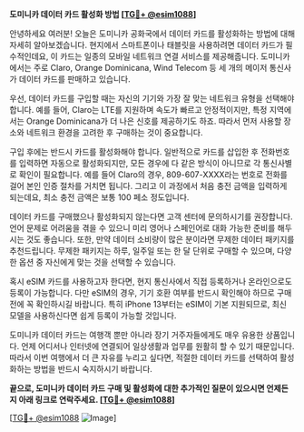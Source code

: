**도미니카 데이터 카드 활성화 방법 [[TG💪+ @esim1088](https://t.me/s/esim1088)]**

안녕하세요 여러분! 오늘은 도미니카 공화국에서 데이터 카드를 활성화하는 방법에 대해 자세히 알아보겠습니다. 현지에서 스마트폰이나 태블릿을 사용하려면 데이터 카드가 필수적인데요, 이 카드는 일종의 모바일 네트워크 연결 서비스를 제공해줍니다. 도미니카에서는 주로 Claro, Orange Dominicana, Wind Telecom 등 세 개의 메이저 통신사가 데이터 카드를 판매하고 있습니다.

우선, 데이터 카드를 구입할 때는 자신의 기기와 가장 잘 맞는 네트워크 유형을 선택해야 합니다. 예를 들어, Claro는 LTE를 지원하며 속도가 빠르고 안정적이지만, 특정 지역에서는 Orange Dominicana가 더 나은 신호를 제공하기도 하죠. 따라서 먼저 사용할 장소와 네트워크 환경을 고려한 후 구매하는 것이 중요합니다.

구입 후에는 반드시 카드를 활성화해야 합니다. 일반적으로 카드를 삽입한 후 전화번호를 입력하면 자동으로 활성화되지만, 모든 경우에 다 같은 방식이 아니므로 각 통신사별로 확인이 필요합니다. 예를 들어 Claro의 경우, 809-607-XXXX라는 번호로 전화를 걸어 본인 인증 절차를 거치면 됩니다. 그리고 이 과정에서 처음 충전 금액을 입력하게 되는데요, 최소 충전 금액은 보통 100 페소 정도입니다.

데이터 카드를 구매했으나 활성화되지 않는다면 고객 센터에 문의하시기를 권장합니다. 언어 문제로 어려움을 겪을 수 있으니 미리 영어나 스페인어로 대화 가능한 준비를 해두시는 것도 좋습니다. 또한, 만약 데이터 소비량이 많은 분이라면 무제한 데이터 패키지를 추천드립니다. 무제한 패키지는 하루, 일주일 또는 한 달 단위로 구매할 수 있으며, 다양한 옵션 중 자신에게 맞는 것을 선택할 수 있습니다.

혹시 eSIM 카드를 사용하고자 한다면, 현지 통신사에서 직접 등록하거나 온라인으로도 등록이 가능합니다. 다만 eSIM의 경우, 기기 호환 여부를 반드시 확인해야 하므로 구매 전에 꼭 확인하시길 바랍니다. 특히 iPhone 13부터는 eSIM이 기본 지원되므로, 최신 모델을 사용하신다면 쉽게 등록이 가능할 것입니다.

도미니카 데이터 카드는 여행객 뿐만 아니라 장기 거주자들에게도 매우 유용한 상품입니다. 언제 어디서나 인터넷에 연결되어 일상생활과 업무를 원활히 할 수 있기 때문입니다. 따라서 이번 여행에서 더 큰 자유를 누리고 싶다면, 적절한 데이터 카드를 선택하여 활성화하는 방법을 반드시 숙지하시기 바랍니다.

**끝으로, 도미니카 데이터 카드 구매 및 활성화에 대한 추가적인 질문이 있으시면 언제든지 아래 링크로 연락주세요. [[TG💪+ @esim1088](https://t.me/s/esim1088)]**

[[TG💪+ @esim1088](https://t.me/s/esim1088) ![Image](https://i.postimg.cc/Y0z9fWf4/image.png)]